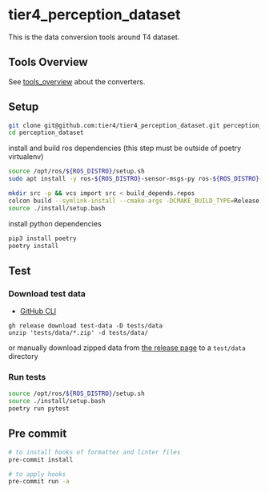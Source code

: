 # tier4_perception_dataset

This is the data conversion tools around T4 dataset.

## Tools Overview

See [tools_overview](docs/tools_overview.md) about the converters.

## Setup

```bash
git clone git@github.com:tier4/tier4_perception_dataset.git perception_dataset
cd perception_dataset
```

install and build ros dependencies (this step must be outside of poetry virtualenv)

```bash
source /opt/ros/${ROS_DISTRO}/setup.sh
sudo apt install -y ros-${ROS_DISTRO}-sensor-msgs-py ros-${ROS_DISTRO}-rosbag2-storage-mcap ros-${ROS_DISTRO}-radar-msgs

mkdir src -p && vcs import src < build_depends.repos
colcon build --symlink-install --cmake-args -DCMAKE_BUILD_TYPE=Release --packages-up-to autoware_auto_perception_msgs autoware_perception_msgs tier4_perception_msgs
source ./install/setup.bash
```

install python dependencies

```bash
pip3 install poetry
poetry install
```

## Test

### Download test data

- [GitHub CLI](https://github.com/cli/cli#installation)

```shell
gh release download test-data -D tests/data
unzip 'tests/data/*.zip' -d tests/data/
```

or manually download zipped data from [the release page](https://github.com/tier4/tier4_perception_dataset/releases/tag/test-data) to a `test/data` directory

### Run tests

```bash
source /opt/ros/${ROS_DISTRO}/setup.sh
source ./install/setup.bash
poetry run pytest
```

## Pre commit

```bash
# to install hooks of formatter and linter files
pre-commit install

# to apply hooks
pre-commit run -a
```

